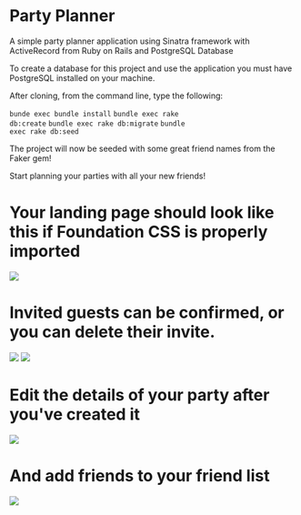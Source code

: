<h1>Party Planner</h1>
A simple party planner application using Sinatra framework with ActiveRecord from Ruby on Rails and PostgreSQL Database

To create a database for this project and use the application you must have PostgreSQL installed on your machine.

After cloning, from the command line, type the following:

<code>bunde exec bundle install</code>
<code>bundle exec rake db:create</code>
<code>bundle exec rake db:migrate</code>
<code>bundle exec rake db:seed</code>

The project will now be seeded with some great friend names from the Faker gem!

Start planning your parties with all your new friends!

<h1>Your landing page should look like this if Foundation CSS is properly imported</h1>
<img src="https://i.imgur.com/Bjr7PpO.png" />

<h1>Invited guests can be confirmed, or you can delete their invite.</h1>

<img src="https://i.imgur.com/KNWbBhc.png" />
<img src="https://i.imgur.com/R3WBF8h.png" />

<h1>Edit the details of your party after you've created it</h1>

<img src="https://i.imgur.com/q8CMQnM.png" />

<h1>And add friends to your friend list</h1>

<img src="https://i.imgur.com/lRw3fRB.png" />
